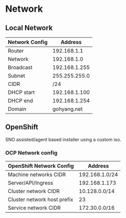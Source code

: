 # Network

## Local Network

|  Network Config             | Address        |
|-----------------------------|----------------|
| Router                      | 192.168.1.1    |
| Network                     | 192.168.1.0    |
| Broadcast                   | 192.168.1.255  |
| Subnet                      | 255.255.255.0  |
| CIDR                        | /24            |
| DHCP start                  | 192.168.1.100  |
| DHCP end                    | 192.168.1.254  |
| Domain                      | gohyang.net    |

## OpenShift

SNO assisted/agent based installer using a custom iso.

### OCP Network config

| OpenShift Network Config    | Address        |
|-----------------------------|----------------|
| Machine networks CIDR       | 192.168.1.0/24 |
| Server/API/Ingress          | 192.168.1.173  |
| Cluster network CIDR	      | 10.128.0.0/14  |
| Cluster network host prefix | 23             |
| Service network CIDR        | 172.30.0.0/16  |
